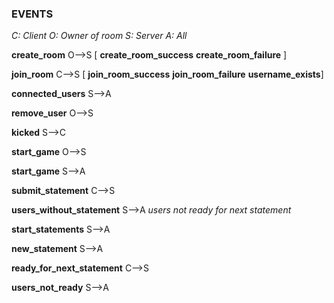 ### EVENTS

*C: Client*
*O: Owner of room*
*S: Server*
*A: All*

**create_room** O-->S [ **create_room_success** **create_room_failure** ]

**join_room** C-->S [ **join_room_success** **join_room_failure**     **username_exists**]

**connected_users** S-->A

**remove_user** O-->S

**kicked** S-->C

**start_game** O-->S

**start_game** S-->A

**submit_statement** C-->S 

**users_without_statement** S-->A *users not ready for next statement*

**start_statements** S-->A

**new_statement** S-->A

**ready_for_next_statement** C-->S

**users_not_ready** S-->A
